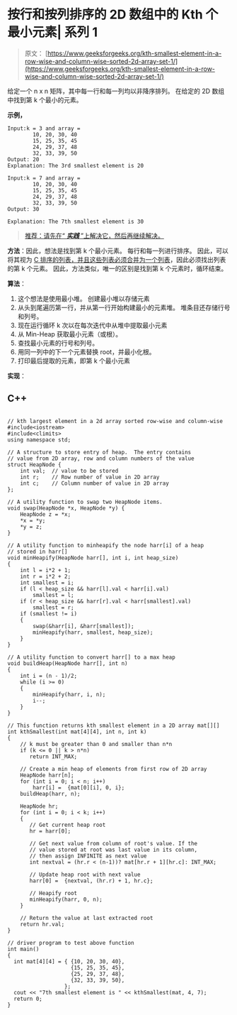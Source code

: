 # 按行和按列排序的 2D 数组中的 Kth 个最小元素| 系列 1

> 原文： [https://www.geeksforgeeks.org/kth-smallest-element-in-a-row-wise-and-column-wise-sorted-2d-array-set-1/](https://www.geeksforgeeks.org/kth-smallest-element-in-a-row-wise-and-column-wise-sorted-2d-array-set-1/)

给定一个 n x n 矩阵，其中每一行和每一列均以非降序排列。 在给定的 2D 数组中找到第 k 个最小的元素。

**示例，**

```
Input:k = 3 and array =
        10, 20, 30, 40
        15, 25, 35, 45
        24, 29, 37, 48
        32, 33, 39, 50 
Output: 20
Explanation: The 3rd smallest element is 20 

Input:k = 7 and array =
        10, 20, 30, 40
        15, 25, 35, 45
        24, 29, 37, 48
        32, 33, 39, 50 
Output: 30

Explanation: The 7th smallest element is 30

```

> [推荐：请先在“ ***实践*** ”上解决它，然后再继续解决。](https://practice.geeksforgeeks.org/problems/kth-element-in-matrix/1)

**方法**：因此，想法是找到第 k 个最小元素。 每行和每一列进行排序。 因此，可以将其视为 [C 排序的列表，并且这些列表必须合并为一个列表](https://www.geeksforgeeks.org/merge-k-sorted-linked-lists-set-2-using-min-heap/)，因此必须找出列表的第 k 个元素。 因此，方法类似，唯一的区别是找到第 k 个元素时，循环结束。

**算法**：

1.  这个想法是使用最小堆。 创建最小堆以存储元素
2.  从头到尾遍历第一行，并从第一行开始构建最小的元素堆。 堆条目还存储行号和列号。
3.  现在运行循环 k 次以在每次迭代中从堆中提取最小元素
4.  从 Min-Heap 获取最小元素（或根）。
5.  查找最小元素的行号和列号。
6.  用同一列中的下一个元素替换 root，并最小化根。
7.  打印最后提取的元素，即第 k 个最小元素

**实现**：

## C++ 

```

// kth largest element in a 2d array sorted row-wise and column-wise 
#include<iostream> 
#include<climits> 
using namespace std; 

// A structure to store entry of heap.  The entry contains 
// value from 2D array, row and column numbers of the value 
struct HeapNode { 
    int val;  // value to be stored 
    int r;    // Row number of value in 2D array 
    int c;    // Column number of value in 2D array 
}; 

// A utility function to swap two HeapNode items. 
void swap(HeapNode *x, HeapNode *y) { 
    HeapNode z = *x; 
    *x = *y; 
    *y = z; 
} 

// A utility function to minheapify the node harr[i] of a heap 
// stored in harr[] 
void minHeapify(HeapNode harr[], int i, int heap_size) 
{ 
    int l = i*2 + 1; 
    int r = i*2 + 2; 
    int smallest = i; 
    if (l < heap_size && harr[l].val < harr[i].val) 
        smallest = l; 
    if (r < heap_size && harr[r].val < harr[smallest].val) 
        smallest = r; 
    if (smallest != i) 
    { 
        swap(&harr[i], &harr[smallest]); 
        minHeapify(harr, smallest, heap_size); 
    } 
} 

// A utility function to convert harr[] to a max heap 
void buildHeap(HeapNode harr[], int n) 
{ 
    int i = (n - 1)/2; 
    while (i >= 0) 
    { 
        minHeapify(harr, i, n); 
        i--; 
    } 
} 

// This function returns kth smallest element in a 2D array mat[][] 
int kthSmallest(int mat[4][4], int n, int k) 
{ 
    // k must be greater than 0 and smaller than n*n 
    if (k <= 0 || k > n*n) 
       return INT_MAX; 

    // Create a min heap of elements from first row of 2D array 
    HeapNode harr[n]; 
    for (int i = 0; i < n; i++) 
        harr[i] =  {mat[0][i], 0, i}; 
    buildHeap(harr, n); 

    HeapNode hr; 
    for (int i = 0; i < k; i++) 
    { 
       // Get current heap root 
       hr = harr[0]; 

       // Get next value from column of root's value. If the 
       // value stored at root was last value in its column, 
       // then assign INFINITE as next value 
       int nextval = (hr.r < (n-1))? mat[hr.r + 1][hr.c]: INT_MAX; 

       // Update heap root with next value 
       harr[0] =  {nextval, (hr.r) + 1, hr.c}; 

       // Heapify root 
       minHeapify(harr, 0, n); 
    } 

    // Return the value at last extracted root 
    return hr.val; 
} 

// driver program to test above function 
int main() 
{ 
  int mat[4][4] = { {10, 20, 30, 40}, 
                    {15, 25, 35, 45}, 
                    {25, 29, 37, 48}, 
                    {32, 33, 39, 50}, 
                  }; 
  cout << "7th smallest element is " << kthSmallest(mat, 4, 7); 
  return 0; 
} 

```